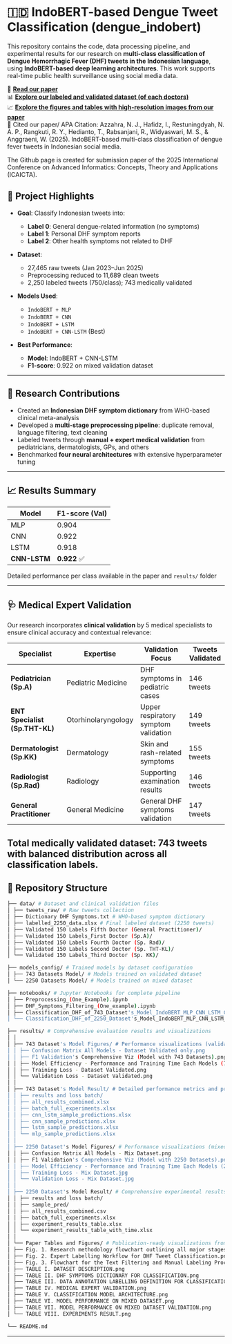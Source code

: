 # 🇮🇩 IndoBERT-based Dengue Tweet Classification (dengue_indobert)

This repository contains the code, data processing pipeline, and experimental results for our research on **multi-class classification of Dengue Hemorrhagic Fever (DHF) tweets in the Indonesian language**, using **IndoBERT-based deep learning architectures**. This work supports real-time public health surveillance using social media data.

📄 [**Read our paper**](https://github.com/irhafidz/dengue_indobert)       
📊 [**Explore our labeled and validated dataset (of each doctors)**](https://github.com/irhafidz/dengue_indobert/tree/main/data)          
📈 [**Explore the figures and tables with high-resolution images from our paper**](https://github.com/irhafidz/dengue_indobert/tree/main/results)                     
🧠 Cited our paper/ APA Citation:
Azzahra, N. J., Hafidz, I., Restuningdyah, N. A. P., Rangkuti, R. Y., Hedianto, T., Rabsanjani, R., Widyaswari, M. S., & Anggraeni, W. (2025). IndoBERT-based multi-class classification of dengue fever tweets in Indonesian social media. 

The Github page is created for submission paper of the 2025 International Conference on Advanced Informatics: Concepts, Theory and Applications (ICAICTA).

## 📌 Project Highlights

- **Goal**: Classify Indonesian tweets into:
  - **Label 0**: General dengue-related information (no symptoms)
  - **Label 1**: Personal DHF symptom reports
  - **Label 2**: Other health symptoms not related to DHF

- **Dataset**:  
  - 27,465 raw tweets (Jan 2023–Jun 2025)
  - Preprocessing reduced to 11,689 clean tweets
  - 2,250 labeled tweets (750/class); 743 medically validated

- **Models Used**:
  - `IndoBERT + MLP`
  - `IndoBERT + CNN`
  - `IndoBERT + LSTM`
  - `IndoBERT + CNN-LSTM` (Best)

- **Best Performance**:
  - **Model**: IndoBERT + CNN-LSTM
  - **F1-score**: 0.922 on mixed validation dataset

---

## 🔬 Research Contributions

- Created an **Indonesian DHF symptom dictionary** from WHO-based clinical meta-analysis
- Developed a **multi-stage preprocessing pipeline**: duplicate removal, language filtering, text cleaning
- Labeled tweets through **manual + expert medical validation** from pediatricians, dermatologists, GPs, and others
- Benchmarked **four neural architectures** with extensive hyperparameter tuning

---

## 📈 Results Summary

| Model           | F1-score (Val) |
|----------------|----------------|
| MLP            | 0.904          |
| CNN            | 0.922          |
| LSTM           | 0.918          |
| **CNN-LSTM**   | **0.922** ✅   |
Detailed performance per class available in the paper and `results/` folder

---
## 🩺 Medical Expert Validation

Our research incorporates **clinical validation** by 5 medical specialists to ensure clinical accuracy and contextual relevance:

| **Specialist** | **Expertise** | **Validation Focus** | **Tweets Validated** |
|----------------|---------------|---------------------|---------------------|
| **Pediatrician (Sp.A)** | Pediatric Medicine | DHF symptoms in pediatric cases | 146 tweets |
| **ENT Specialist (Sp.THT-KL)** | Otorhinolaryngology | Upper respiratory symptom validation | 149 tweets |
| **Dermatologist (Sp.KK)** | Dermatology | Skin and rash-related symptoms | 155 tweets |
| **Radiologist (Sp.Rad)** | Radiology | Supporting examination results | 146 tweets |
| **General Practitioner** | General Medicine | General DHF symptoms validation | 147 tweets |

**Total medically validated dataset: 743 tweets** with balanced distribution across all classification labels.
---
## 📁 Repository Structure

```bash
├── data/ # Dataset and clinical validation files
│ ├── tweets_raw/ # Raw tweets collection
│ ├── Dictionary DHF Symptoms.txt # WHO-based symptom dictionary
│ ├── labelled_2250_data.xlsx # Final labeled dataset (2250 tweets)
│ ├── Validated 150 Labels Fifth Doctor (General Practitioner)/
│ ├── Validated 150 Labels_First Doctor (Sp.A)/
│ ├── Validated 150 Labels Fourth Doctor (Sp. Rad)/
│ ├── Validated 150 Labels Second Doctor (Sp. THT-KL)/
│ └── Validated 150 Labels_Third Doctor (Sp. KK)/

├── models_config/ # Trained models by dataset configuration
│ ├── 743 Datasets Model/ # Models trained on validated dataset
│ └── 2250 Datasets Model/ # Models trained on mixed dataset

├── notebooks/ # Jupyter Notebooks for complete pipeline
│ ├── Preprocessing_(One_Example).ipynb
│ ├── DHF_Symptoms_Filtering_(One_example).ipynb
│ ├── Classification_DHF_of_743_Dataset's_Model_IndoBERT_MLP_CNN_LSTM_CNN_LSTM.ipynb
│ └── Classification_DHF_of_2250_Dataset's_Model_IndoBERT_MLP_CNN_LSTM_CNN_LSTM.ipynb

├── results/ # Comprehensive evaluation results and visualizations
│ │
│ ├── 743 Dataset's Model Figures/ # Performance visualizations (validated dataset)
│ │ ├── Confusion Matrix All Models - Dataset Validated only.png
│ │ ├── F1 Validation's Comprehensive Viz (Model with 743 Datasets).png
│ │ ├── Model Efficiency - Performance and Training Time Each Models (743 datasets).png
│ │ ├── Training Loss - Dataset Validated.png
│ │ └── Validation Loss - Dataset Validated.png
│ │
│ ├── 743 Dataset's Model Result/ # Detailed performance metrics and predictions
│ │ ├── results and loss batch/
│ │ ├── all_results_combined.xlsx
│ │ ├── batch_full_experiments.xlsx
│ │ ├── cnn_lstm_sample_predictions.xlsx
│ │ ├── cnn_sample_predictions.xlsx
│ │ ├── lstm_sample_predictions.xlsx
│ │ └── mlp_sample_predictions.xlsx
│ │
│ ├── 2250 Dataset's Model Figures/ # Performance visualizations (mixed dataset)
│ │ ├── Confusion Matrix All Models - Mix Dataset.png
│ │ ├── F1 Validation's Comprehensive Viz (Model with 2250 Datasets).png
│ │ ├── Model Efficiency - Performance and Training Time Each Models (2250 datasets).png
│ │ ├── Training Loss - Mix Dataset.jpg
│ │ └── Validation Loss - Mix Dataset.jpg
│ │
│ ├── 2250 Dataset's Model Result/ # Comprehensive experimental results
│ │ ├── results and loss batch/
│ │ ├── sample_pred/
│ │ ├── all_results_combined.csv
│ │ ├── batch_full_experiments.xlsx
│ │ ├── experiment_results_table.xlsx
│ │ └── experiment_results_table_with_time.xlsx
│ │
│ └── Paper Tables and Figures/ # Publication-ready visualizations from research paper
│ ├── Fig. 1. Research methodology flowchart outlining all major stages from data acquisition t ...
│ ├── Fig. 2. Expert Labelling Workflow for DHF Tweet Classification.png
│ ├── Fig. 3. Flowchart for the Text Filtering and Manual Labeling Process.png
│ ├── TABLE I. DATASET DESCRIPTION.png
│ ├── TABLE II. DHF SYMPTOMS DICTIONARY FOR CLASSIFICATION.png
│ ├── TABLE III. DATA ANNOTATION LABELLING DEFINITION FOR CLASSIFICATION.png
│ ├── TABLE IV. MEDICAL EXPERT VALIDATION.png
│ ├── TABLE V. CLASSIFICATION MODEL ARCHITECTURE.png
│ ├── TABLE VI. MODEL PERFORMANCE ON MIXED DATASET.png
│ ├── TABLE VII. MODEL PERFORMANCE ON MIXED DATASET VALIDATION.png
│ └── TABLE VIII. EXPERIMENTS RESULT.png

└── README.md

```

---
